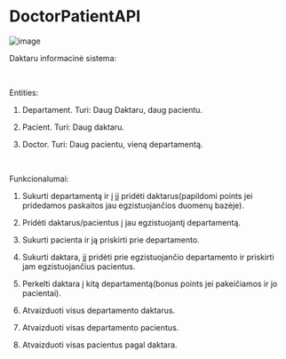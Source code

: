 # DoctorPatientAPI




![image](https://user-images.githubusercontent.com/95306863/174569332-510fcaf0-6fee-49cf-a2c5-cc0e5b0cbd85.png)

Daktaru informacinė sistema:​

​

Entities:​

1. Departament. Turi: Daug Daktaru, daug pacientu.​

2. Pacient. Turi: Daug daktaru.​

3. Doctor. Turi: Daug pacientu, vieną departamentą.​

​

Funkcionalumai:​

1. Sukurti departamentą ir į jį pridėti daktarus(papildomi points jei pridedamos paskaitos jau egzistuojančios duomenų bazėje).​

2. Pridėti daktarus/pacientus į jau egzistuojantį departamentą.​

3. Sukurti pacienta ir ją priskirti prie departamento.​

4. Sukurti daktara, jį pridėti prie egzistuojančio departamento ir priskirti jam egzistuojančius pacientus.​

5. Perkelti daktara į kitą departamentą(bonus points jei pakeičiamos ir jo pacientai).​
6. Atvaizduoti visus departamento daktarus.​

7. Atvaizduoti visas departamento pacientus.​

8. Atvaizduoti visas pacientus pagal daktara.​
